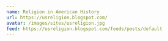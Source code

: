 ```yaml
---
name: Religion in American History
url: https://usreligion.blogspot.com/
avatar: /images/sites/usreligion.jpg
feed: https://usreligion.blogspot.com/feeds/posts/default
---
```

